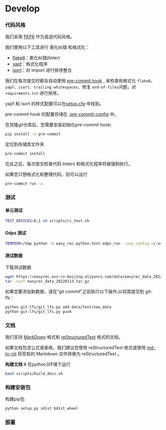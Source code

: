 # Develop

### 代码风格

我们采用 [PEP8](https://www.python.org/dev/peps/pep-0008/) 作为首选代码风格。

我们使用以下工具进行 美化纠错 和格式化：

- [flake8](http://flake8.pycqa.org/en/latest/)：美化纠错(linter)
- [yapf](https://github.com/google/yapf)：格式化程序
- [isort](https://github.com/timothycrosley/isort)：对 import 进行排序整合

我们在每次提交时都会自动使用 [pre-commit hook](https://pre-commit.com/) , 来检查和格式化 `flake8`、`yapf`、`isort`、`trailing whitespaces`、修复 `end-of-files`问题，对 `requirments.txt` 进行排序。

yapf 和 isort 的样式配置可以在[setup.cfg](setup.cfg) 中找到。

pre-commit hook 的配置存储在 [.pre-commit-config](.pre-commit-config.yaml) 中。

在克隆git仓库后，您需要安装初始化pre-commit hook:

```bash
pip install -U pre-commit
```

定位到存储库文件夹

```bash
pre-commit install
```

在此之后，每次提交检查代码 linters 和格式化程序将被强制执行。

如果您只想格式化和整理代码，则可以运行

```bash
pre-commit run -a
```

### 测试

#### 单元测试

```bash
TEST_DEVICES=0,1 sh scripts/ci_test.sh
```

#### Odps 测试

```bash
TEMPDIR=/tmp python -m easy_rec.python.test.odps_run --oss_config ~/.ossutilconfig [--odps_config {ODPS_CONFIG} --algo_project {ALOG_PROJ}  --arn acs:ram::xxx:role/yyy TestPipelineOnOdps.*]
```

#### 测试数据

下载测试数据

```bash
wget https://easyrec.oss-cn-beijing.aliyuncs.com/data/easyrec_data_20220113.tar.gz
tar -xvzf easyrec_data_20220113.tar.gz
```

如果您要添加新数据，请在“git commit”之前执行以下操作,以将其提交到 git-lfs：

```bash
python git-lfs/git_lfs.py add data/test/new_data
python git-lfs/git_lfs.py push
```

### 文档

我们支持 [MarkDown](https://guides.github.com/features/mastering-markdown/) 格式和 [reStructuredText](https://www.sphinx-doc.org/en/master/usage/restructuredtext/index.html) 格式的文档。

如果文档包含公式或表格，我们建议您使用 reStructuredText 格式或使用
[md-to-rst](https://cloudconvert.com/md-to-rst) 将现有的 Markdown 文件转换为 reStructuredText 。

**构建文档** # 在python3环境下运行

```bash
bash scripts/build_docs.sh
```

### 构建安装包

构建pip包

```bash
python setup.py sdist bdist_wheel
```

### [部署](./release.md)

